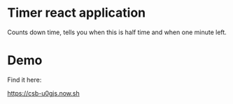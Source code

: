 # Timer react application

Counts down time, tells you when this is half time and when one minute left.

# Demo

Find it here:

https://csb-u0gjs.now.sh
